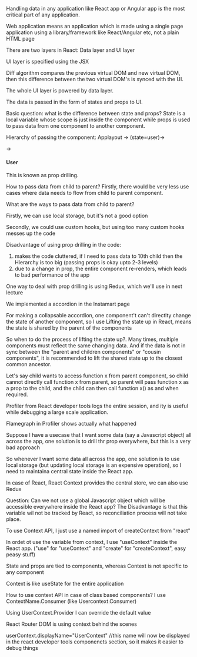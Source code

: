 Handling data in any application like React app or Angular app is the most critical part of any application.

Web application means an application which is made using a single page application using a library/framework like React/Angular etc, not a plain HTML page

There are two layers in React: Data layer and UI layer

UI layer is specified using the JSX

Diff algorithm compares the previous virtual DOM and new virtual DOM, then this difference between the two virtual DOM's is synced with the UI.

The whole UI layer is powered by data layer.

The data is passed in the form of states and props to UI.

Basic question: what is the difference between state and props? State is a local variable whose scope is just inside the component while props is used to pass data from one component to another component.

Hierarchy of passing the component: Applayout
-> (state=user)->

 <Body user={user} 
 -> <RestaurantCard user={user}/> 
 -> <h4> User </h4>

This is known as prop drilling.

How to pass data from child to parent? Firstly, there would be very less use cases where data needs to flow from child to parent component.

What are the ways to pass data from child to parent?

Firstly, we can use local storage, but it's not a good option

Secondly, we could use custom hooks, but using too many custom hooks messes up the code

Disadvantage of using prop drilling in the code:

1.  makes the code cluttered, if I need to pass data to 10th child then the Hierarchy is too big (passing props is okay upto 2-3 levels)
2.  due to a change in prop, the entire component re-renders, which leads to bad performance of the app

One way to deal with prop drilling is using Redux, which we'll use in next lecture

We implemented a accordion in the Instamart page

For making a collapsable accordion, one component't can't directlty change the state of another component, so I use Lifting the state up in React, means the state is shared by the parent of the components

So when to do the process of lifting the state up?. Many times, multiple components must reflect the same changing data. And if the data is not in sync between the "parent and children components" or "cousin components", it is recommended to lift the shared state up to the closest common ancestor.

Let's say child wants to access function x from parent component, so child cannot directly call function x from parent, so parent will pass function x as a prop to the child, and the child can then call function x() as and when required.

Profiler from React developer tools logs the entire session, and ity is useful while debugging a large scale application.

Flamegraph in Profiler shows actually what happened

Suppose I have a usecase that I want some data (say a Javascript object) all across the app, one solution is to drill thr prop everywhere, but this is a very bad approach

So whenever I want some data all across the app, one solution is to use local storage (but updating local storage is an expensive operation), so I need to maintaina central state inside the React app.

In case of React, React Context provides the central store, we can also use Redux

Question: Can we not use a global Javascript object which will be accessible everywhere inside the React app? The Disadvantage is that this variable wil not be tracked by React, so reconciliation process will not take place.

To use Context API, I just use a named import of createContext from "react"

In ordet ot use the variable from context, I use "useContext" inside the React app. ("use" for "useContext" and "create" for "createContext", easy peasy stuff)

State and props are tied to components, whereas Context is not specific to any component

Context is like useState for the entire application

How to use context API in case of class based components? I use ContextName.Consumer (like Usercontext.Consumer)

Using UserContext.Provider I can override the default value

React Router DOM is using context behind the scenes

userContext.displayName="UserContext" //this name will now be displayed in the react developer tools componenets section, so it makes it easier to debug things
